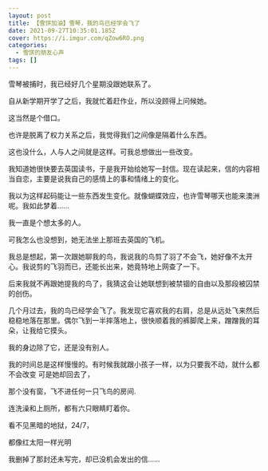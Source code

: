 ```yaml
---
layout: post
title: 【雪饼加油】雪琴，我的鸟已经学会飞了
date: 2021-09-27T10:35:01.185Z
cover: https://i.imgur.com/qZow6RO.png
categories:
  - 雪饼的朋友心声
tags: []
---
```

雪琴被捕时，我已经好几个星期没跟她联系了。

<!--more-->

自从新学期开学了之后，我就忙着赶作业，所以没顾得上问候她。

这当然是个借口。

也许是脱离了权力关系之后，我觉得我们之间像是隔着什么东西。

这也没什么，人与人之间就是这样。可我总想做出一些改变。

我知道她很快要去英国读书，于是我开始给她写一封信。现在读起来，信的内容相当自恋，主要是说我自己的感情上的事和情绪上的变化。

我以为这样起码能让一些东西发生变化。就像蝴蝶效应，也许雪琴哪天也能来澳洲呢。我如此梦着……

我一直是个想太多的人。

可我怎么也没想到，她无法坐上那班去英国的飞机。

我总是想起，第一次跟她聊我的鸟，我说我的鸟剪了羽了不会飞，她好像不太开心。我说剪的飞羽而已，还能长出来，她竟特地上网查了一下。

后来我就不再跟她提我的鸟了，我猜这会让她联想到被禁锢的自由以及那段被囚禁的创伤。

几个月过去，我的鸟已经学会飞了。我发现它喜欢我的右肩，总是从远处飞来然后稳稳地落在那里。偶尔飞到一半摔落地上，很快顺着我的裤脚爬上来，蹭蹭我的耳朵，让我给它摸头。

我的身边除了它，还是没有别人。

我的时间总是这样慢慢的。有时候我就跟小孩子一样，以为只要我不动，就什么都不会改变
可是她却回去了，

那个没有窗，飞不进任何一只飞鸟的房间.

连洗澡和上厕所，都有六只眼睛盯着你。

看不见黑暗的地狱，24/7，

都像红太阳一样光明

我删掉了那封还未写完，却已没机会发出的信……